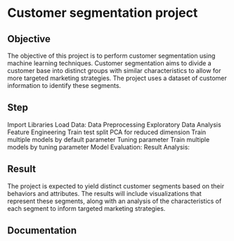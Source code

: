 # Customer segmentation project
## Objective
The objective of this project is to perform customer segmentation using machine learning techniques. Customer segmentation aims to divide a customer base into distinct groups with similar characteristics to allow for more targeted marketing strategies. The project uses a dataset of customer information to identify these segments.

## Step
Import Libraries
Load Data:
Data Preprocessing
Exploratory Data Analysis
Feature Engineering
Train test split
PCA for reduced dimension
Train multiple models by default parameter
Tuning parameter
Train multiple models by tuning parameter
Model Evaluation:
Result Analysis:

## Result
The project is expected to yield distinct customer segments based on their behaviors and attributes. The results will include visualizations that represent these segments, along with an analysis of the characteristics of each segment to inform targeted marketing strategies.

## Documentation

[]() 
